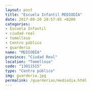 ```yaml
---
layout: post
title: "Escuela Infantil MEDIODÍA"
date: 2017-09-20 20:57:05 +0200
categories:
- Escuela Infantil
- ciudad-real
- tomelloso
- Centro público
- guarderia
name: "MEDIODÍA"
province: "Ciudad Real"
location: "Tomelloso"
code: "13011515"
type: "Centro público"
img: guarderia.jpg
permalink: /guarderias/mediodia.html
---
```

